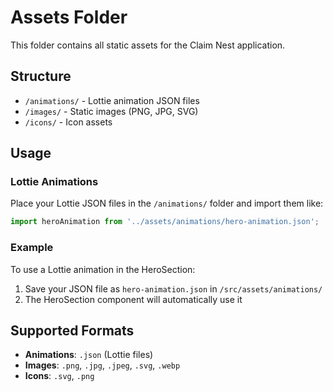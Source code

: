 # Assets Folder

This folder contains all static assets for the Claim Nest application.

## Structure

- `/animations/` - Lottie animation JSON files
- `/images/` - Static images (PNG, JPG, SVG)
- `/icons/` - Icon assets

## Usage

### Lottie Animations
Place your Lottie JSON files in the `/animations/` folder and import them like:

```javascript
import heroAnimation from '../assets/animations/hero-animation.json';
```

### Example
To use a Lottie animation in the HeroSection:

1. Save your JSON file as `hero-animation.json` in `/src/assets/animations/`
2. The HeroSection component will automatically use it

## Supported Formats

- **Animations**: `.json` (Lottie files)
- **Images**: `.png`, `.jpg`, `.jpeg`, `.svg`, `.webp`
- **Icons**: `.svg`, `.png`
